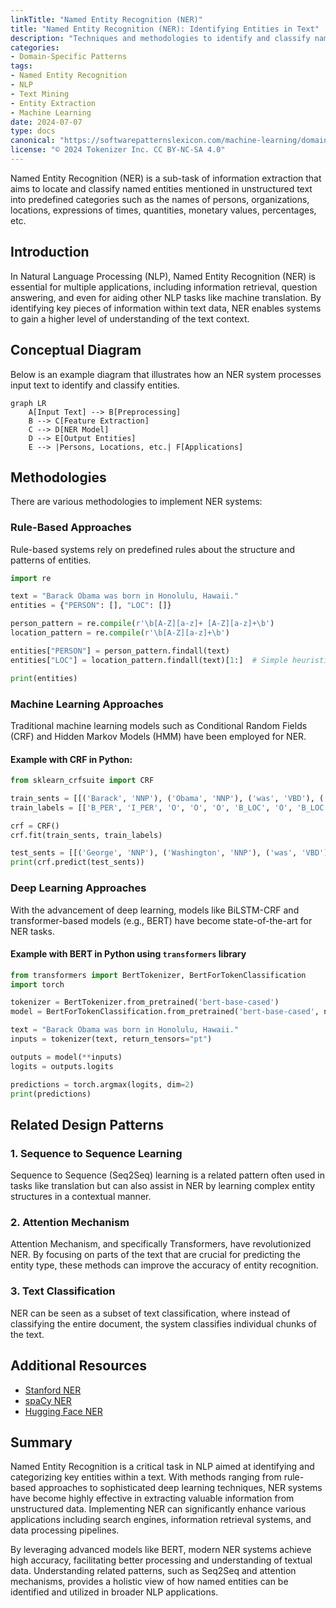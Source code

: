 ```yaml
---
linkTitle: "Named Entity Recognition (NER)"
title: "Named Entity Recognition (NER): Identifying Entities in Text"
description: "Techniques and methodologies to identify and classify named entities such as names, locations, dates, and more in textual data."
categories:
- Domain-Specific Patterns
tags:
- Named Entity Recognition
- NLP
- Text Mining
- Entity Extraction
- Machine Learning
date: 2024-07-07
type: docs
canonical: "https://softwarepatternslexicon.com/machine-learning/domain-specific-patterns/nlp-specific-patterns/named-entity-recognition-(ner)"
license: "© 2024 Tokenizer Inc. CC BY-NC-SA 4.0"
---
```


Named Entity Recognition (NER) is a sub-task of information extraction that aims to locate and classify named entities mentioned in unstructured text into predefined categories such as the names of persons, organizations, locations, expressions of times, quantities, monetary values, percentages, etc.

## Introduction

In Natural Language Processing (NLP), Named Entity Recognition (NER) is essential for multiple applications, including information retrieval, question answering, and even for aiding other NLP tasks like machine translation. By identifying key pieces of information within text data, NER enables systems to gain a higher level of understanding of the text context.

## Conceptual Diagram

Below is an example diagram that illustrates how an NER system processes input text to identify and classify entities.

```mermaid
graph LR
    A[Input Text] --> B[Preprocessing]
    B --> C[Feature Extraction]
    C --> D[NER Model]
    D --> E[Output Entities]
    E --> |Persons, Locations, etc.| F[Applications]
```

## Methodologies

There are various methodologies to implement NER systems:

### Rule-Based Approaches

Rule-based systems rely on predefined rules about the structure and patterns of entities.

```python
import re

text = "Barack Obama was born in Honolulu, Hawaii."
entities = {"PERSON": [], "LOC": []}

person_pattern = re.compile(r'\b[A-Z][a-z]+ [A-Z][a-z]+\b')
location_pattern = re.compile(r'\b[A-Z][a-z]+\b')

entities["PERSON"] = person_pattern.findall(text)
entities["LOC"] = location_pattern.findall(text)[1:]  # Simple heuristic to capture locations

print(entities)
```

### Machine Learning Approaches

Traditional machine learning models such as Conditional Random Fields (CRF) and Hidden Markov Models (HMM) have been employed for NER.

#### Example with CRF in Python:

```python
from sklearn_crfsuite import CRF

train_sents = [[('Barack', 'NNP'), ('Obama', 'NNP'), ('was', 'VBD'), ('born', 'VBN'), ('in', 'IN'), ('Honolulu', 'NNP'), (',', ','), ('Hawaii', 'NNP'), ('.', '.')]]
train_labels = [['B_PER', 'I_PER', 'O', 'O', 'O', 'B_LOC', 'O', 'B_LOC', 'O']]

crf = CRF()
crf.fit(train_sents, train_labels)

test_sents = [[('George', 'NNP'), ('Washington', 'NNP'), ('was', 'VBD'), ('born', 'VBN')]]
print(crf.predict(test_sents))
```

### Deep Learning Approaches

With the advancement of deep learning, models like BiLSTM-CRF and transformer-based models (e.g., BERT) have become state-of-the-art for NER tasks.

#### Example with BERT in Python using `transformers` library

```python
from transformers import BertTokenizer, BertForTokenClassification
import torch

tokenizer = BertTokenizer.from_pretrained('bert-base-cased')
model = BertForTokenClassification.from_pretrained('bert-base-cased', num_labels=9)  # Assuming 9 classes for example

text = "Barack Obama was born in Honolulu, Hawaii."
inputs = tokenizer(text, return_tensors="pt")

outputs = model(**inputs)
logits = outputs.logits

predictions = torch.argmax(logits, dim=2)
print(predictions)
```

## Related Design Patterns

### 1. **Sequence to Sequence Learning**

Sequence to Sequence (Seq2Seq) learning is a related pattern often used in tasks like translation but can also assist in NER by learning complex entity structures in a contextual manner.

### 2. **Attention Mechanism**

Attention Mechanism, and specifically Transformers, have revolutionized NER. By focusing on parts of the text that are crucial for predicting the entity type, these methods can improve the accuracy of entity recognition.

### 3. **Text Classification**

NER can be seen as a subset of text classification, where instead of classifying the entire document, the system classifies individual chunks of the text.

## Additional Resources

- [Stanford NER](https://nlp.stanford.edu/software/CRF-NER.shtml)
- [spaCy NER](https://spacy.io/usage/linguistic-features#named-entities)
- [Hugging Face NER](https://huggingface.co)

## Summary

Named Entity Recognition is a critical task in NLP aimed at identifying and categorizing key entities within a text. With methods ranging from rule-based approaches to sophisticated deep learning techniques, NER systems have become highly effective in extracting valuable information from unstructured data. Implementing NER can significantly enhance various applications including search engines, information retrieval systems, and data processing pipelines.

By leveraging advanced models like BERT, modern NER systems achieve high accuracy, facilitating better processing and understanding of textual data. Understanding related patterns, such as Seq2Seq and attention mechanisms, provides a holistic view of how named entities can be identified and utilized in broader NLP applications.
